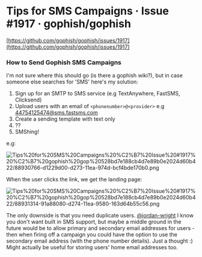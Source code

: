 # Tips for SMS Campaigns · Issue #1917 · gophish/gophish

[https://github.com/gophish/gophish/issues/1917](https://github.com/gophish/gophish/issues/1917)

### How to Send Gophish SMS Campaigns

I'm not sure where this should go (is there a gophish wiki?), but in case someone else searches for 'SMS' here's my solution:

1. Sign up for an SMTP to SMS service (e.g TextAnywhere, FastSMS, Clicksend)
2. Upload users with an email of `<phonenumber>@<provider>` e.g [44754125474@sms.fastsms.com](mailto:44754125474@sms.fastsms.com)
3. Create a sending template with text only
4. ??
5. SMShing!

e.g:

![Tips%20for%20SMS%20Campaigns%20%C2%B7%20Issue%20#1917%20%C2%B7%20gophish%20gop%20528bd7e188cb4d7e89b0e2024d60b422/88930766-d1229d00-d273-11ea-974d-bcf4bde170b0.png](Tips%20for%20SMS%20Campaigns%20%C2%B7%20Issue%20#1917%20%C2%B7%20gophish%20gop%20528bd7e188cb4d7e89b0e2024d60b422/88930766-d1229d00-d273-11ea-974d-bcf4bde170b0.png)

When the user clicks the link, we get the landing page:

![Tips%20for%20SMS%20Campaigns%20%C2%B7%20Issue%20#1917%20%C2%B7%20gophish%20gop%20528bd7e188cb4d7e89b0e2024d60b422/88931314-91a88080-d274-11ea-9580-163d64b55c56.png](Tips%20for%20SMS%20Campaigns%20%C2%B7%20Issue%20#1917%20%C2%B7%20gophish%20gop%20528bd7e188cb4d7e89b0e2024d60b422/88931314-91a88080-d274-11ea-9580-163d64b55c56.png)

The only downside is that you need duplicate users. [@jordan-wright](https://github.com/jordan-wright) I know you don't want built in SMS support, but maybe a middle ground in the future would be to allow primary and secondary email addresses for users - then when firing off a campaign you could have the option to use the secondary email address (with the phone number details). Just a thought :) Might actually be useful for storing users' home email addresses too.